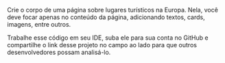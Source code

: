 Crie o corpo de uma página sobre lugares turísticos na Europa. Nela, você deve focar apenas no conteúdo da página, adicionando textos, cards, imagens, entre outros.

Trabalhe esse código em seu IDE, suba ele para sua conta no GitHub e compartilhe o link desse projeto no campo ao lado para que outros desenvolvedores possam analisá-lo.
